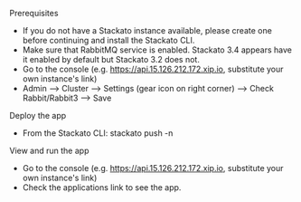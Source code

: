 Prerequisites
- If you do not have a Stackato instance available, please create one before continuing and install the Stackato CLI. 
- Make sure that RabbitMQ service is enabled. Stackato 3.4 appears have it enabled by default but Stackato 3.2 does not. 
- Go to the console (e.g. https://api.15.126.212.172.xip.io, substitute your own instance's link)
- Admin --> Cluster --> Settings (gear icon on right corner) --> Check Rabbit/Rabbit3 --> Save
		
Deploy the app
- From the Stackato CLI: stackato push -n
		
View and run the app
- Go to the console (e.g. https://api.15.126.212.172.xip.io, substitute your own instance's link)
- Check the applications link to see the app. 
